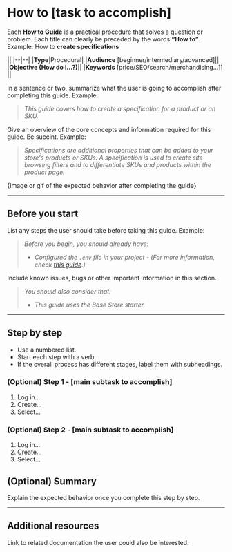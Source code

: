 # How to [task to accomplish]

Each **How to Guide** is a practical procedure that solves a question or problem. Each title can clearly be preceded by the words **“How to”**. Example: How to **create specifications** 

||
|--|--|
|**Type**|Procedural|
|**Audience** [beginner/intermediary/advanced]|| 
|**Objective (How do I...?)**|| 
|**Keywords** [price/SEO/search/merchandising...]] || 

In a sentence or two, summarize what the user is going to accomplish after completing this guide. Example:

>*This guide covers how to create a specification for a product or an SKU.*

Give an overview of the core concepts and information required for this guide. Be succint. Example:

>*Specifications are additional properties that can be added to your store's products or SKUs. A specification is used to create site browsing filters and to differentiate SKUs and products within the product page.*

{Image or gif of the expected behavior after completing the guide}

--- 

## Before you start

List any steps the user should take before taking this guide. Example:

> *Before you begin, you should already have:*
> 
> - *Configured the `.env` file in your project - (For more information, check [this guide](/).)*

Include known issues, bugs or other important information in this section.

> *You should also consider that:*
> 
> - *This guide uses the Base Store starter.*

---

## Step by step

- Use a numbered list.
- Start each step with a verb.
- If the overall process has different stages, label them with subheadings.

### (Optional) Step 1 - [main subtask to accomplish]

1. Log in...
2. Create...
3. Select...

### (Optional) Step 2 - [main subtask to accomplish]

1. Log in...
2. Create...
3. Select...

## (Optional) Summary

Explain the expected behavior once you complete this step by step.

---

## Additional resources

Link to related documentation the user could also be interested.